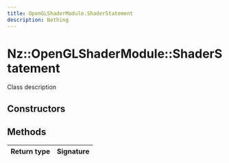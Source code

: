 ```yaml
---
title: OpenGLShaderModule.ShaderStatement
description: Nothing
---
```


# Nz::OpenGLShaderModule::ShaderStatement

Class description

## Constructors


## Methods

| Return type | Signature |
| ----------- | --------- |
